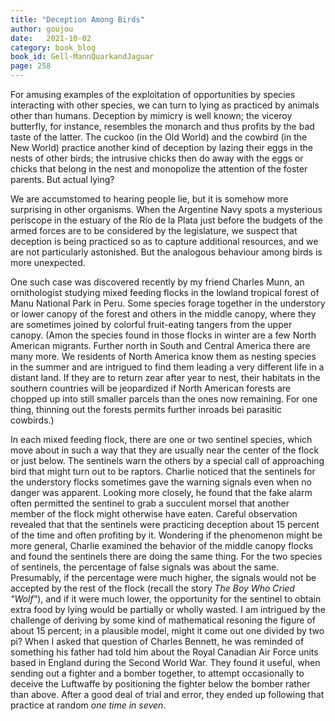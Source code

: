 ```yaml
---
title: "Deception Among Birds"
author: goujou
date:   2021-10-02
category: book_blog
book_id: Gell-MannQuarkandJaguar
page: 258
---
```

For amusing examples of the exploitation of opportunities by species interacting with other species, we can turn to lying as practiced by animals other than humans.
Deception by mimicry is well known; the viceroy butterfly, for instance, resembles the monarch and thus profits by the bad taste of the latter.
The cuckoo (in the Old World) and the cowbird (in the New World) practice another kind of deception by lazing their eggs in the nests of other birds; the intrusive chicks then do away with the eggs or chicks that belong in the nest and monopolize the attention of the foster parents.
But actual lying?

We are accumstomed to hearing people lie, but it is somehow more surprising in other organisms.
When the Argentine Navy spots a mysterious periscope in the estuary of the Río de la Plata just before the budgets of the armed forces are to be considered by the legislature, we suspect that deception is being practiced so as to capture additional resources, and we are not particularly astonished.
But the analogous behaviour among birds is more unexpected.

One such case was discovered recently by my friend Charles Munn, an ornithologist studying mixed feeding flocks in the lowland tropical forest of Manu National Park in Peru.
Some species forage together in the understory or lower canopy of the forest and others in the middle canopy, where they are sometimes joined by colorful fruit-eating tangers from the upper canopy.
(Amon the species found in those flocks in winter are a few North American migrants.
Further north in South and Central America there are many more.
We residents of North America know them as nesting species in the summer and are intrigued to find them leading a very different life in a distant land.
If they are to return zear after year to nest, their habitats in the southern countries will be jeopardized if North American forests are chopped up into still smaller parcels than the ones now remaining.
For one thing, thinning out the forests permits further inroads bei parasitic cowbirds.)

In each mixed feeding flock, there are one or two sentinel species, which move about in such a way that they are usually near the center of the flock or just below.
The sentinels warn the others by a special call of approaching bird that might turn out to be raptors.
Charlie noticed that the sentinels for the understory flocks sometimes gave the warning signals even when no danger was apparent.
Looking more closely, he found that the fake alarm often permitted the sentinel to grab a succulent morsel that another member of the flock might otherwise have eaten.
Careful observation revealed that that the sentinels were practicing deception about 15 percent of the time and often profiting by it.
Wondering if the phenomenon might be more general, Charlie examined the behavior of the middle canopy flocks and found the sentinels there are doing the same thing.
For the two species of sentinels, the percentage of false signals was about the same.
Presumably, if the percentage were much higher, the signals would not be accepted by the rest of the flock (recall the story *The Boy Who Cried "Wolf"*), and if it were much lower, the opportunity for the sentinel to obtain extra food by lying would be partially or wholly wasted.
I am intrigued by the challenge of deriving by some kind of mathematical resoning the figure of about 15 percent; in a plausible model, might it come out one divided by two pi?
When I asked that question of Charles Bennett, he was reminded of something his father had told him about the Royal Canadian Air Force units based in England during the Second World War.
They found it useful, when sending out a fighter and a bomber together, to attempt occasionally to deceive the Luftwaffe by positioning the fighter below the bomber rather than above.
After a good deal of trial and error, they ended up following that practice at random *one time in seven*.
